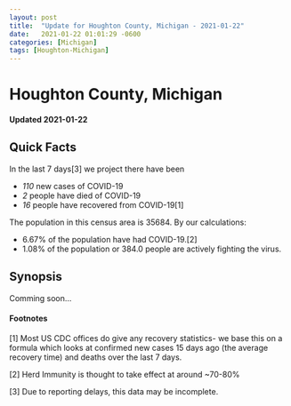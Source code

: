 ```yaml
---
layout: post
title:  "Update for Houghton County, Michigan - 2021-01-22"
date:   2021-01-22 01:01:29 -0600
categories: [Michigan]
tags: [Houghton-Michigan]
---
```


# Houghton County, Michigan
#### Updated 2021-01-22

## Quick Facts

In the last 7 days[3] we project there have been
- *110* new cases of COVID-19
- *2* people have died of COVID-19
- *16* people have recovered from COVID-19[1]

The population in this census area is 35684. By our calculations:
- 6.67% of the population have had COVID-19.[2]
- 1.08% of the population or 384.0 people are actively fighting the virus.

## Synopsis

Comming soon...


#### Footnotes

[1] Most US CDC offices do give any recovery statistics- we base this on a formula which looks at confirmed new cases
15 days ago (the average recovery time) and deaths over the last 7 days.

[2] Herd Immunity is thought to take effect at around ~70-80%

[3] Due to reporting delays, this data may be incomplete.
 
    